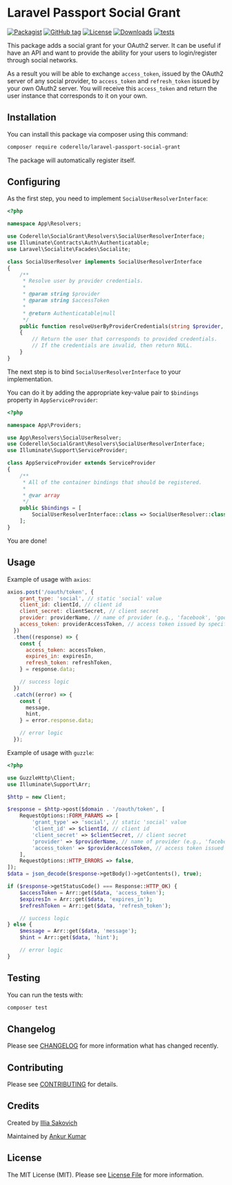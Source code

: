 # Laravel Passport Social Grant

[![Packagist](https://badgen.net/packagist/v/coderello/laravel-passport-social-grant)](https://packagist.org/packages/coderello/laravel-passport-social-grant)
[![GitHub tag](https://badgen.net/github/tag/coderello/laravel-passport-social-grant)](https://github.com/coderello/laravel-passport-social-grant/releases)
[![License](https://badgen.net/packagist/license/coderello/laravel-passport-social-grant)](LICENSE.md)
[![Downloads](https://badgen.net/packagist/dt/coderello/laravel-passport-social-grant)](https://packagist.org/packages/coderello/laravel-passport-social-grant/stats)
[![tests](https://github.com/coderello/laravel-passport-social-grant/workflows/tests/badge.svg)](https://github.com/coderello/laravel-passport-social-grant/actions)

This package adds a social grant for your OAuth2 server. It can be useful if have an API and want to provide the ability for your users to login/register through social networks.

As a result you will be able to exchange `access_token`, issued by the OAuth2 server of any social provider, to `access_token` and `refresh_token` issued by your own OAuth2 server. 
You will receive this `access_token` and return the user instance that corresponds to it on your own.

## Installation
You can install this package via composer using this command:
```bash
composer require coderello/laravel-passport-social-grant
```

The package will automatically register itself.

## Configuring
As the first step, you need to implement `SocialUserResolverInterface`:
```php
<?php

namespace App\Resolvers;

use Coderello\SocialGrant\Resolvers\SocialUserResolverInterface;
use Illuminate\Contracts\Auth\Authenticatable;
use Laravel\Socialite\Facades\Socialite;

class SocialUserResolver implements SocialUserResolverInterface
{
    /**
     * Resolve user by provider credentials.
     *
     * @param string $provider
     * @param string $accessToken
     *
     * @return Authenticatable|null
     */
    public function resolveUserByProviderCredentials(string $provider, string $accessToken): ?Authenticatable
    {
        // Return the user that corresponds to provided credentials.
        // If the credentials are invalid, then return NULL.
    }
}
```

The next step is to bind `SocialUserResolverInterface` to your implementation.

You can do it by adding the appropriate key-value pair to `$bindings` property in `AppServiceProvider`:

```php
<?php

namespace App\Providers;

use App\Resolvers\SocialUserResolver;
use Coderello\SocialGrant\Resolvers\SocialUserResolverInterface;
use Illuminate\Support\ServiceProvider;

class AppServiceProvider extends ServiceProvider
{
    /**
     * All of the container bindings that should be registered.
     *
     * @var array
     */
    public $bindings = [
        SocialUserResolverInterface::class => SocialUserResolver::class,
    ];
}
```

You are done!

## Usage
Example of usage with `axios`:

```javascript
axios.post('/oauth/token', {
    grant_type: 'social', // static 'social' value
    client_id: clientId, // client id
    client_secret: clientSecret, // client secret
    provider: providerName, // name of provider (e.g., 'facebook', 'google' etc.)
    access_token: providerAccessToken, // access token issued by specified provider
  })
  .then((response) => {
    const {
      access_token: accessToken,
      expires_in: expiresIn,
      refresh_token: refreshToken,
    } = response.data;

    // success logic
  })
  .catch((error) => {
    const {
      message,
      hint,
    } = error.response.data;

    // error logic
  });
```

Example of usage with `guzzle`:

```php
<?php

use GuzzleHttp\Client;
use Illuminate\Support\Arr;

$http = new Client;

$response = $http->post($domain . '/oauth/token', [
    RequestOptions::FORM_PARAMS => [
        'grant_type' => 'social', // static 'social' value
        'client_id' => $clientId, // client id
        'client_secret' => $clientSecret, // client secret
        'provider' => $providerName, // name of provider (e.g., 'facebook', 'google' etc.)
        'access_token' => $providerAccessToken, // access token issued by specified provider
    ],
    RequestOptions::HTTP_ERRORS => false,
]);
$data = json_decode($response->getBody()->getContents(), true);

if ($response->getStatusCode() === Response::HTTP_OK) {
    $accessToken = Arr::get($data, 'access_token');
    $expiresIn = Arr::get($data, 'expires_in');
    $refreshToken = Arr::get($data, 'refresh_token');

    // success logic
} else {
    $message = Arr::get($data, 'message');
    $hint = Arr::get($data, 'hint');

    // error logic
}
```

## Testing
You can run the tests with:

```bash
composer test
```

## Changelog
Please see [CHANGELOG](CHANGELOG.md) for more information what has changed recently.

## Contributing
Please see [CONTRIBUTING](CONTRIBUTING.md) for details.

## Credits

Created by [Illia Sakovich](https://github.com/hivokas)

Maintained by [Ankur Kumar](https://github.com/ankurk91)

## License
The MIT License (MIT). Please see [License File](LICENSE.md) for more information.
